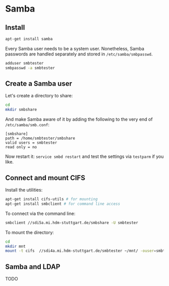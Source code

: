 # Samba

## Install
```sh
apt-get install samba
```

Every Samba user needs to be a system user. Nonetheless, Samba passwords are handled separately and stored in `/etc/samba/smbpasswd`.

```sh
adduser smbtester
smbpasswd -a smbtester
```


## Create a Samba user

Let's create a directory to share:

```sh
cd
mkdir smbshare
```

And make Samba aware of it by adding the following to the very end of `/etc/samba/smb.conf`:

```
[smbshare]
path = /home/smbtester/smbshare
valid users = smbtester
read only = no
```

Now restart it: `service smbd restart` and test the settings via `testparm` if you like.


## Connect and mount CIFS

Install the utilities:

```sh
apt-get install cifs-utils # for mounting
apt-get install smbclient # for command line access
```

To connect via the command line:

```sh
smbclient //sdi5a.mi.hdm-stuttgart.de/smbshare -U smbtester
```

To mount the directory:

```sh
cd
mkdir mnt
mount -t cifs  //sdi4a.mi.hdm-stuttgart.de/smbtester ~/mnt/ -ouser=smbtester
```

## Samba and LDAP

TODO

